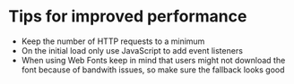 # Tips for improved performance

* Keep the number of HTTP requests to a minimum
* On the initial load only use JavaScript to add event listeners
* When using Web Fonts keep in mind that users might not download the font because of bandwith issues, so make sure the fallback looks good
